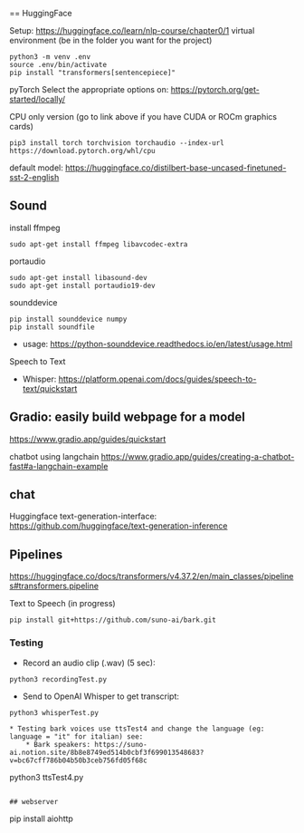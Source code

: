 == HuggingFace

Setup: https://huggingface.co/learn/nlp-course/chapter0/1
virtual environment (be in the folder you want for the project)
```
python3 -m venv .env
source .env/bin/activate
pip install "transformers[sentencepiece]"
```


pyTorch
Select the appropriate options on:
https://pytorch.org/get-started/locally/

CPU only version (go to link above if you have CUDA or ROCm graphics cards)
```
pip3 install torch torchvision torchaudio --index-url https://download.pytorch.org/whl/cpu
```

default model:
https://huggingface.co/distilbert-base-uncased-finetuned-sst-2-english


## Sound

install ffmpeg
```
sudo apt-get install ffmpeg libavcodec-extra
```

portaudio
```
sudo apt-get install libasound-dev
sudo apt-get install portaudio19-dev
```

sounddevice
```
pip install sounddevice numpy
pip install soundfile
```

* usage: https://python-sounddevice.readthedocs.io/en/latest/usage.html

Speech to Text
* Whisper: https://platform.openai.com/docs/guides/speech-to-text/quickstart


## Gradio: easily build webpage for a model 
https://www.gradio.app/guides/quickstart

chatbot using langchain
https://www.gradio.app/guides/creating-a-chatbot-fast#a-langchain-example

## chat
Huggingface text-generation-interface:
https://github.com/huggingface/text-generation-inference


## Pipelines
https://huggingface.co/docs/transformers/v4.37.2/en/main_classes/pipelines#transformers.pipeline


Text to Speech (in progress)

```
pip install git+https://github.com/suno-ai/bark.git
```

<!-- scipy
```
pip install scipy
``` -->

### Testing

* Record an audio clip (.wav) (5 sec):
```
python3 recordingTest.py
```
* Send to OpenAI Whisper to get transcript:
```
python3 whisperTest.py

* Testing bark voices use ttsTest4 and change the language (eg: language = "it" for italian) see:
    * Bark speakers: https://suno-ai.notion.site/8b8e8749ed514b0cbf3f699013548683?v=bc67cff786b04b50b3ceb756fd05f68c
```
python3 ttsTest4.py
```

## webserver
```
pip install aiohttp
```
